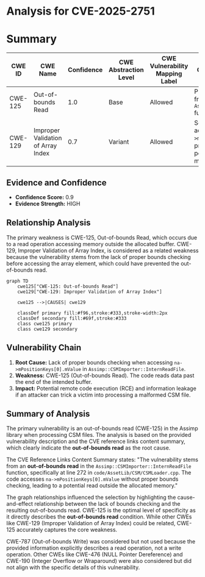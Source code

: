 # Analysis for CVE-2025-2751

# Summary
| CWE ID | CWE Name | Confidence | CWE Abstraction Level | CWE Vulnerability Mapping Label | CWE-Vulnerability Mapping Notes |
|---|---|---|---|---|---|
| CWE-125 | Out-of-bounds Read | 1.0 | Base | Allowed | Primary CWE. The vulnerability stems from an out-of-bounds read in the `Assimp::CSMImporter::InternReadFile` function. |
| CWE-129 | Improper Validation of Array Index | 0.7 | Variant | Allowed | Secondary candidate. The code accesses `na->mPositionKeys[0].mValue` without proper bounds checking, leading to a potential read outside the allocated memory. |

## Evidence and Confidence

*   **Confidence Score:** 0.9
*   **Evidence Strength:** HIGH

## Relationship Analysis
The primary weakness is CWE-125, Out-of-bounds Read, which occurs due to a read operation accessing memory outside the allocated buffer. CWE-129, Improper Validation of Array Index, is considered as a related weakness because the vulnerability stems from the lack of proper bounds checking before accessing the array element, which could have prevented the out-of-bounds read.

```mermaid
graph TD
    cwe125["CWE-125: Out-of-bounds Read"]
    cwe129["CWE-129: Improper Validation of Array Index"]

    cwe125 -->|CAUSES| cwe129
    
    classDef primary fill:#f96,stroke:#333,stroke-width:2px
    classDef secondary fill:#69f,stroke:#333
    class cwe125 primary
    class cwe129 secondary
```

## Vulnerability Chain
1.  **Root Cause:** Lack of proper bounds checking when accessing `na->mPositionKeys[0].mValue` in `Assimp::CSMImporter::InternReadFile`.
2.  **Weakness:** CWE-125 (Out-of-bounds Read). The code reads data past the end of the intended buffer.
3.  **Impact:** Potential remote code execution (RCE) and information leakage if an attacker can trick a victim into processing a malformed CSM file.

## Summary of Analysis
The primary vulnerability is an out-of-bounds read (CWE-125) in the Assimp library when processing CSM files. The analysis is based on the provided vulnerability description and the CVE reference links content summary, which clearly indicate the **out-of-bounds read** as the root cause.

The CVE Reference Links Content Summary states: "The vulnerability stems from an **out-of-bounds read** in the `Assimp::CSMImporter::InternReadFile` function, specifically at line 272 in `code/AssetLib/CSM/CSMLoader.cpp`. The code accesses `na->mPositionKeys[0].mValue` without proper bounds checking, leading to a potential read outside the allocated memory."

The graph relationships influenced the selection by highlighting the cause-and-effect relationship between the lack of bounds checking and the resulting out-of-bounds read. CWE-125 is the optimal level of specificity as it directly describes the **out-of-bounds read** condition. While other CWEs like CWE-129 (Improper Validation of Array Index) could be related, CWE-125 accurately captures the core weakness.

CWE-787 (Out-of-bounds Write) was considered but not used because the provided information explicitly describes a read operation, not a write operation. Other CWEs like CWE-476 (NULL Pointer Dereference) and CWE-190 (Integer Overflow or Wraparound) were also considered but did not align with the specific details of this vulnerability.